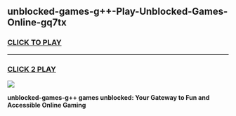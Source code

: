 
## unblocked-games-g++-Play-Unblocked-Games-Online-gq7tx
<h3>
<a href="https://premium76.site?title=unblocked-games-g++&ref=25A">CLICK TO PLAY</a></h3>
<hr>

<h3>
<a href="https://premium76.site?title=unblocked-games-g++&ref=25A">CLICK 2 PLAY</a>
  
</h3>

<a href="https://premium76.site?title=unblocked-games-g++&ref=25A"><img src="https://clearcache.store/games.png"></a>


**unblocked-games-g++ games unblocked: Your Gateway to Fun and Accessible Online Gaming**
